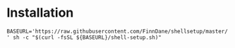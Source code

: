 # Installation
`BASEURL='https://raw.githubusercontent.com/FinnDane/shellsetup/master/' sh -c "$(curl -fsSL ${BASEURL}/shell-setup.sh)"`
